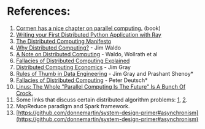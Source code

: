 
# References:

1. [Cormen has a nice chapter on parallel computing.](https://www.amazon.com/dp/0262033844/ref=as_li_ss_tl?ie=UTF8&linkCode=sl1&tag=adilet-20&linkId=ab14e636126e6bd599e1a43fa03d82f8&language=en_US) (book)
2. [Writing your First Distributed Python Application with Ray](https://towardsdatascience.com/writing-your-first-distributed-python-application-with-ray-4248ebc07f41)
3. [The Distributed Computing Manifesto](https://www.allthingsdistributed.com/2022/11/amazon-1998-distributed-computing-manifesto.html)
4. [Why Distributed Computing?](https://www.artima.com/weblogs/viewpost.jsp?thread=4247) - Jim Waldo
5. [A Note on Distributed Computing](https://citeseerx.ist.psu.edu/viewdoc/summary?doi=10.1.1.41.7628) - Waldo, Wollrath et al
6. [Fallacies of Distributed Computing Explained](https://pages.cs.wisc.edu/~zuyu/files/fallacies.pdf)
7. [Distributed Computing Economics](https://arxiv.org/pdf/cs/0403019.pdf) - Jim Gray
8. [Rules of Thumb in Data Engineering](https://www.microsoft.com/en-us/research/publication/rules-of-thumb-in-data-engineering/) - Jim Gray and Prashant Shenoy*
9. [Fallacies of Distributed Computing](https://en.wikipedia.org/wiki/Fallacies_of_distributed_computing) - Peter Deutsch*
10. [Linus: The Whole "Parallel Computing Is The Future" Is A Bunch Of Crock.](http://highscalability.com/blog/2014/12/31/linus-the-whole-parallel-computing-is-the-future-is-a-bunch.html)
11. Some links that discuss certain distributed algorithm problems: [1](https://www.quora.com/What-is-the-distributed-algorithm-to-determine-the-median-of-arrays-of-integers-located-on-different-computers), [2](https://cs.stackexchange.com/questions/21910/parallel-algorithm-for-finding-the-maximum-in-log-n-time-using-n-log-n-p).
12. MapReduce paradigm and Spark framework.
13. [https://github.com/donnemartin/system-design-primer#asynchronism](https://github.com/donnemartin/system-design-primer#asynchronism)